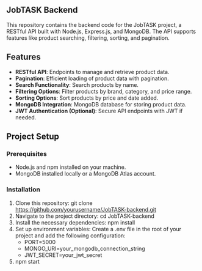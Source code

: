 


## JobTASK Backend

This repository contains the backend code for the JobTASK project, a RESTful API built with Node.js, Express.js, and MongoDB. The API supports features like product searching, filtering, sorting, and pagination.

## Features

- **RESTful API**: Endpoints to manage and retrieve product data.
- **Pagination**: Efficient loading of product data with pagination.
- **Search Functionality**: Search products by name.
- **Filtering Options**: Filter products by brand, category, and price range.
- **Sorting Options**: Sort products by price and date added.
- **MongoDB Integration**: MongoDB database for storing product data.
- **JWT Authentication (Optional)**: Secure API endpoints with JWT if needed.

## Project Setup

### Prerequisites

- Node.js and npm installed on your machine.
- MongoDB installed locally or a MongoDB Atlas account.

### Installation

1. Clone this repository: git clone https://github.com/yourusername/JobTASK-backend.git
2. Navigate to the project directory: cd JobTASK-backend
3. Install the necessary dependencies: npm install
4. Set up environment variables: Create a .env file in the root of your project and add the following configuration:
   - PORT=5000
   - MONGO_URI=your_mongodb_connection_string
   - JWT_SECRET=your_jwt_secret
7. npm start

